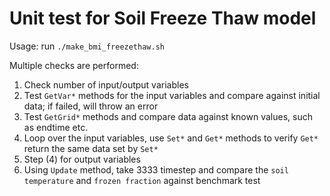 # Unit test for Soil Freeze Thaw model
Usage: run `./make_bmi_freezethaw.sh`

Multiple checks are performed:
1. Check number of input/output variables
2. Test `GetVar*` methods for the input variables and compare against initial data; if failed, will throw an error
3. Test `GetGrid*` methods and compare data against known values, such as endtime etc.
4. Loop over the input variables, use `Set*` and `Get*` methods to verify `Get*` return the same data set by `Set*`
5. Step (4) for output variables
6. Using `Update` method, take 3333 timestep and compare the `soil temperature` and `frozen fraction` against benchmark test